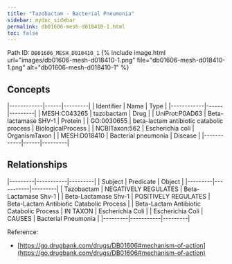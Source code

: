 ```yaml
---
title: "Tazobactam - Bacterial Pneumonia"
sidebar: mydoc_sidebar
permalink: db01606-mesh-d018410-1.html
toc: false 
---
```



Path ID: `DB01606_MESH_D018410_1`
{% include image.html url="images/db01606-mesh-d018410-1.png" file="db01606-mesh-d018410-1.png" alt="db01606-mesh-d018410-1" %}

## Concepts

|------------|------|---------|
| Identifier | Name | Type    |
|------------|------|---------|
| MESH:C043265 | tazobactam | Drug |
| UniProt:P0AD63 | Beta-lactamase SHV-1 | Protein |
| GO:0030655 | beta-lactam antibiotic catabolic process | BiologicalProcess |
| NCBITaxon:562 | Escherichia coli | OrganismTaxon |
| MESH:D018410 | Bacterial pneumonia | Disease |
|------------|------|---------|

## Relationships

|---------|-----------|---------|
| Subject | Predicate | Object  |
|---------|-----------|---------|
| Tazobactam | NEGATIVELY REGULATES | Beta-Lactamase Shv-1 |
| Beta-Lactamase Shv-1 | POSITIVELY REGULATES | Beta-Lactam Antibiotic Catabolic Process |
| Beta-Lactam Antibiotic Catabolic Process | IN TAXON | Escherichia Coli |
| Escherichia Coli | CAUSES | Bacterial Pneumonia |
|---------|-----------|---------|

Reference: 
  - [https://go.drugbank.com/drugs/DB01606#mechanism-of-action](https://go.drugbank.com/drugs/DB01606#mechanism-of-action)
